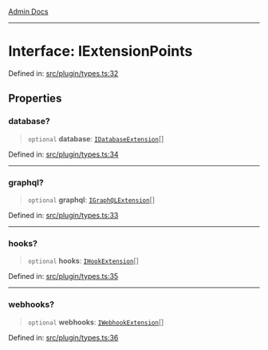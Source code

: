 [Admin Docs](/)

***

# Interface: IExtensionPoints

Defined in: [src/plugin/types.ts:32](https://github.com/Sourya07/talawa-api/blob/3df16fa5fb47e8947dc575f048aef648ae9ebcf8/src/plugin/types.ts#L32)

## Properties

### database?

> `optional` **database**: [`IDatabaseExtension`](IDatabaseExtension.md)[]

Defined in: [src/plugin/types.ts:34](https://github.com/Sourya07/talawa-api/blob/3df16fa5fb47e8947dc575f048aef648ae9ebcf8/src/plugin/types.ts#L34)

***

### graphql?

> `optional` **graphql**: [`IGraphQLExtension`](IGraphQLExtension.md)[]

Defined in: [src/plugin/types.ts:33](https://github.com/Sourya07/talawa-api/blob/3df16fa5fb47e8947dc575f048aef648ae9ebcf8/src/plugin/types.ts#L33)

***

### hooks?

> `optional` **hooks**: [`IHookExtension`](IHookExtension.md)[]

Defined in: [src/plugin/types.ts:35](https://github.com/Sourya07/talawa-api/blob/3df16fa5fb47e8947dc575f048aef648ae9ebcf8/src/plugin/types.ts#L35)

***

### webhooks?

> `optional` **webhooks**: [`IWebhookExtension`](IWebhookExtension.md)[]

Defined in: [src/plugin/types.ts:36](https://github.com/Sourya07/talawa-api/blob/3df16fa5fb47e8947dc575f048aef648ae9ebcf8/src/plugin/types.ts#L36)

